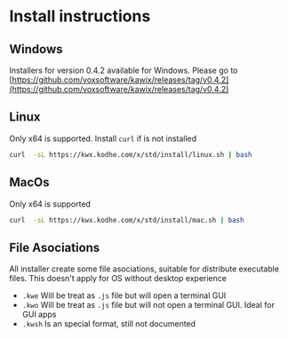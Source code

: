 # Install instructions

## Windows

Installers for version 0.4.2 available for Windows. Please go to [https://github.com/voxsoftware/kawix/releases/tag/v0.4.2](https://github.com/voxsoftware/kawix/releases/tag/v0.4.2)


## Linux 

Only x64 is supported. Install ```curl``` if is not installed

```bash
curl  -sL https://kwx.kodhe.com/x/std/install/linux.sh | bash
```

## MacOs 

Only x64 is supported

```bash
curl  -sL https://kwx.kodhe.com/x/std/install/mac.sh | bash
```



## File Asociations

All installer create some file asociations, suitable for distribute executable files. This doesn't apply for OS without desktop experience

* ```.kwe``` Will be treat as ```.js``` file but will open a terminal GUI
* ```.kwo``` Will be treat as ```.js``` file but will not open a terminal GUI. Ideal for GUI apps
* ```.kwsh``` Is an special format, still not documented




